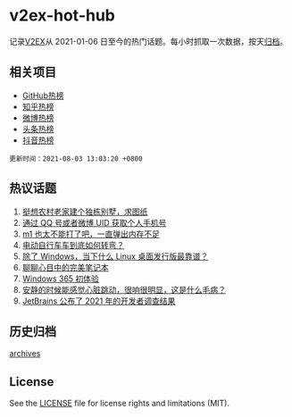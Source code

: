 # v2ex-hot-hub

 记录[V2EX](https://www.v2ex.com/)从 2021-01-06 日至今的热门话题。每小时抓取一次数据，按天[归档](archives)。
 
 ## 相关项目

- [GitHub热榜](https://github.com/snaildev/github-hot-hub)
- [知乎热榜](https://github.com/snaildev/zhihu-hot-hub)
- [微博热榜](https://github.com/snaildev/weibo-hot-hub)
- [头条热榜](https://github.com/snaildev/toutiao-hot-hub)
- [抖音热榜](https://github.com/snaildev/douyin-hot-hub)


 `更新时间：2021-08-03 13:03:20 +0800`

## 热议话题

1. [挺想农村老家建个独栋别墅，求图纸](https://www.v2ex.com/t/793153)
1. [通过 QQ 号或者微博 UID 获取个人手机号](https://www.v2ex.com/t/793291)
1. [m1 也太不能打了吧，一直弹出内存不足](https://www.v2ex.com/t/793235)
1. [电动自行车车到底如何转弯？](https://www.v2ex.com/t/793142)
1. [除了 Windows，当下什么 Linux 桌面发行版最靠谱？](https://www.v2ex.com/t/793175)
1. [聊聊心目中的完美笔记本](https://www.v2ex.com/t/793294)
1. [Windows 365 初体验](https://www.v2ex.com/t/793286)
1. [安静的时候能感觉心脏跳动，很响很明显，这是什么毛病？](https://www.v2ex.com/t/793136)
1. [JetBrains 公布了 2021 年的开发者调查结果](https://www.v2ex.com/t/793256)

## 历史归档

[archives](archives)

## License

See the [LICENSE](LICENSE) file for license rights and limitations (MIT).
